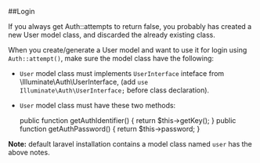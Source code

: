 ##Login

If you always get Auth::attempts to return false, you probably has created a new User model class, and discarded the already existing class.

When you create/generate a User model and want to use it for login using `Auth::attempt()`, make sure the model class have the following:

* `User` model class must implements `UserInterface` inteface from \Illuminate\Auth\UserInterface, (add `use Illuminate\Auth\UserInterface;` before class declaration).
* `User` model class must have these two methods:

	public function getAuthIdentifier() {
    	return $this->getKey();
    }
    public function getAuthPassword() {
    	return $this->password;
    }

**Note:** default laravel installation contains a model class named `user` has the above notes.
